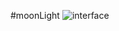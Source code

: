 #moonLight
![interface](https://user-images.githubusercontent.com/87256161/130047193-2e106449-4288-4431-94a9-889d907e6b02.PNG)
